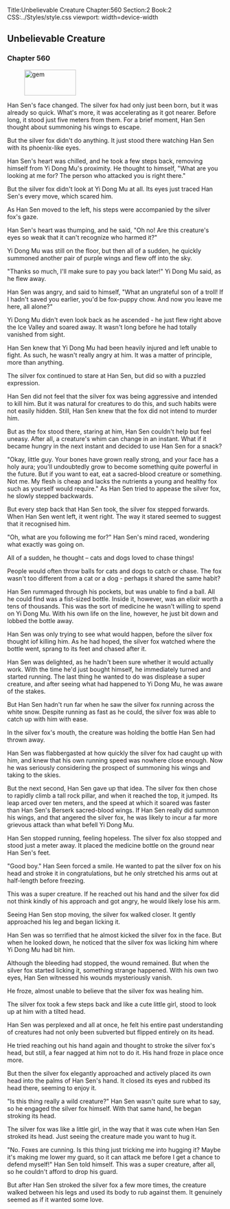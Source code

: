 Title:Unbelievable Creature 
Chapter:560 
Section:2 
Book:2 
CSS:../Styles/style.css 
viewport: width=device-width
  
## Unbelievable Creature
### Chapter 560
  
<figure>
	<img src="../Images/gem.gif" alt="gem" id="gem" width="120" height="60" />
</figure>
  

  
Han Sen's face changed. The silver fox had only just been born, but it was already so quick. What's more, it was accelerating as it got nearer. Before long, it stood just five meters from them. For a brief moment, Han Sen thought about summoning his wings to escape.

But the silver fox didn't do anything. It just stood there watching Han Sen with its phoenix-like eyes.

Han Sen's heart was chilled, and he took a few steps back, removing himself from Yi Dong Mu's proximity. He thought to himself, "What are you looking at me for? The person who attacked you is right there."

But the silver fox didn't look at Yi Dong Mu at all. Its eyes just traced Han Sen's every move, which scared him.

As Han Sen moved to the left, his steps were accompanied by the silver fox's gaze.

Han Sen's heart was thumping, and he said, "Oh no! Are this creature's eyes so weak that it can't recognize who harmed it?"

Yi Dong Mu was still on the floor, but then all of a sudden, he quickly summoned another pair of purple wings and flew off into the sky.

"Thanks so much, I'll make sure to pay you back later!" Yi Dong Mu said, as he flew away.

Han Sen was angry, and said to himself, "What an ungrateful son of a troll! If I hadn't saved you earlier, you'd be fox-puppy chow. And now you leave me here, all alone?"

Yi Dong Mu didn't even look back as he ascended - he just flew right above the Ice Valley and soared away. It wasn't long before he had totally vanished from sight.

Han Sen knew that Yi Dong Mu had been heavily injured and left unable to fight. As such, he wasn't really angry at him. It was a matter of principle, more than anything.

The silver fox continued to stare at Han Sen, but did so with a puzzled expression.

Han Sen did not feel that the silver fox was being aggressive and intended to kill him. But it was natural for creatures to do this, and such habits were not easily hidden. Still, Han Sen knew that the fox did not intend to murder him.

But as the fox stood there, staring at him, Han Sen couldn't help but feel uneasy. After all, a creature's whim can change in an instant. What if it became hungry in the next instant and decided to use Han Sen for a snack?

"Okay, little guy. Your bones have grown really strong, and your face has a holy aura; you'll undoubtedly grow to become something quite powerful in the future. But if you want to eat, eat a sacred-blood creature or something. Not me. My flesh is cheap and lacks the nutrients a young and healthy fox such as yourself would require." As Han Sen tried to appease the silver fox, he slowly stepped backwards.

But every step back that Han Sen took, the silver fox stepped forwards. When Han Sen went left, it went right. The way it stared seemed to suggest that it recognised him.

"Oh, what are you following me for?" Han Sen's mind raced, wondering what exactly was going on.

All of a sudden, he thought – cats and dogs loved to chase things!

People would often throw balls for cats and dogs to catch or chase. The fox wasn't too different from a cat or a dog - perhaps it shared the same habit?

Han Sen rummaged through his pockets, but was unable to find a ball. All he could find was a fist-sized bottle. Inside it, however, was an elixir worth a tens of thousands. This was the sort of medicine he wasn't willing to spend on Yi Dong Mu. With his own life on the line, however, he just bit down and lobbed the bottle away.

Han Sen was only trying to see what would happen, before the silver fox thought iof killing him. As he had hoped, the silver fox watched where the bottle went, sprang to its feet and chased after it.

Han Sen was delighted, as he hadn't been sure whether it would actually work. With the time he'd just bought himself, he immediately turned and started running. The last thing he wanted to do was displease a super creature, and after seeing what had happened to Yi Dong Mu, he was aware of the stakes.

But Han Sen hadn't run far when he saw the silver fox running across the white snow. Despite running as fast as he could, the silver fox was able to catch up with him with ease.

In the silver fox's mouth, the creature was holding the bottle Han Sen had thrown away.

Han Sen was flabbergasted at how quickly the silver fox had caught up with him, and knew that his own running speed was nowhere close enough. Now he was seriously considering the prospect of summoning his wings and taking to the skies.

But the next second, Han Sen gave up that idea. The silver fox then chose to rapidly climb a tall rock pillar, and when it reached the top, it jumped. Its leap arced over ten meters, and the speed at which it soared was faster than Han Sen's Berserk sacred-blood wings. If Han Sen really did summon his wings, and that angered the silver fox, he was likely to incur a far more grievous attack than what befell Yi Dong Mu.

Han Sen stopped running, feeling hopeless. The silver fox also stopped and stood just a meter away. It placed the medicine bottle on the ground near Han Sen's feet.

"Good boy." Han Seen forced a smile. He wanted to pat the silver fox on his head and stroke it in congratulations, but he only stretched his arms out at half-length before freezing.

This was a super creature. If he reached out his hand and the silver fox did not think kindly of his approach and got angry, he would likely lose his arm.

Seeing Han Sen stop moving, the silver fox walked closer. It gently approached his leg and began licking it.

Han Sen was so terrified that he almost kicked the silver fox in the face. But when he looked down, he noticed that the silver fox was licking him where Yi Dong Mu had bit him.

Although the bleeding had stopped, the wound remained. But when the silver fox started licking it, something strange happened. With his own two eyes, Han Sen witnessed his wounds mysteriously vanish.

He froze, almost unable to believe that the silver fox was healing him.

The silver fox took a few steps back and like a cute little girl, stood to look up at him with a tilted head.

Han Sen was perplexed and all at once, he felt his entire past understanding of creatures had not only been subverted but flipped entirely on its head.

He tried reaching out his hand again and thought to stroke the silver fox's head, but still, a fear nagged at him not to do it. His hand froze in place once more.

But then the silver fox elegantly approached and actively placed its own head into the palms of Han Sen's hand. It closed its eyes and rubbed its head there, seeming to enjoy it.

"Is this thing really a wild creature?" Han Sen wasn't quite sure what to say, so he engaged the silver fox himself. With that same hand, he began stroking its head.

The silver fox was like a little girl, in the way that it was cute when Han Sen stroked its head. Just seeing the creature made you want to hug it.

"No. Foxes are cunning. Is this thing just tricking me into hugging it? Maybe it's making me lower my guard, so it can attack me before I get a chance to defend myself!" Han Sen told himself. This was a super creature, after all, so he couldn't afford to drop his guard.

But after Han Sen stroked the silver fox a few more times, the creature walked between his legs and used its body to rub against them. It genuinely seemed as if it wanted some love.
